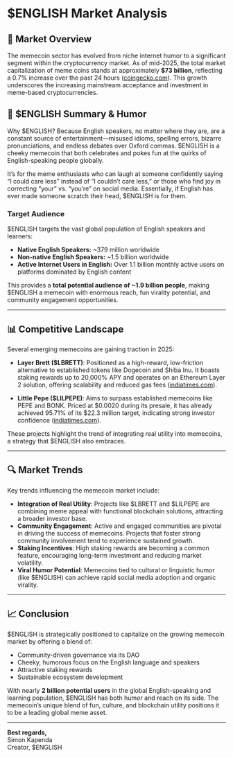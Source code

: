 # $ENGLISH Market Analysis

## 🚀 Market Overview

The memecoin sector has evolved from niche internet humor to a significant segment within the cryptocurrency market. As of mid-2025, the total market capitalization of meme coins stands at approximately **$73 billion**, reflecting a 0.7% increase over the past 24 hours ([coingecko.com](https://www.coingecko.com/en/categories/meme-token?utm_source=chatgpt.com)). This growth underscores the increasing mainstream acceptance and investment in meme-based cryptocurrencies.

## 🧠 $ENGLISH Summary & Humor

Why $ENGLISH? Because English speakers, no matter where they are, are a constant source of entertainment—misused idioms, spelling errors, bizarre pronunciations, and endless debates over Oxford commas. $ENGLISH is a cheeky memecoin that both celebrates and pokes fun at the quirks of English-speaking people globally.

It’s for the meme enthusiasts who can laugh at someone confidently saying “I could care less” instead of “I couldn’t care less,” or those who find joy in correcting “your” vs. “you’re” on social media. Essentially, if English has ever made someone scratch their head, $ENGLISH is for them.

### Target Audience

$ENGLISH targets the vast global population of English speakers and learners:

- **Native English Speakers:** ~379 million worldwide  
- **Non-native English Speakers:** ~1.5 billion worldwide  
- **Active Internet Users in English:** Over 1.1 billion monthly active users on platforms dominated by English content  

This provides a **total potential audience of ~1.9 billion people**, making $ENGLISH a memecoin with enormous reach, fun virality potential, and community engagement opportunities.

---

## 📊 Competitive Landscape

Several emerging memecoins are gaining traction in 2025:

- **Layer Brett ($LBRETT)**: Positioned as a high-reward, low-friction alternative to established tokens like Dogecoin and Shiba Inu. It boasts staking rewards up to 20,000% APY and operates on an Ethereum Layer 2 solution, offering scalability and reduced gas fees ([indiatimes.com](https://indiatimes.com/partner/best-crypto-presale-2025-analysts-havent-seen-hype-like-this-since-pepe-is-this-the-next-shib-668170.html?utm_source=chatgpt.com)).

- **Little Pepe ($LILPEPE)**: Aims to surpass established memecoins like PEPE and BONK. Priced at $0.0020 during its presale, it has already achieved 95.71% of its $22.3 million target, indicating strong investor confidence ([indiatimes.com](https://indiatimes.com/partner/under-0-point-005-dollar-and-soaring-this-meme-coin-is-the-new-retail-favorite-over-pepe-coin-pepe-and-bonk-bonk-667864.html?utm_source=chatgpt.com)).

These projects highlight the trend of integrating real utility into memecoins, a strategy that $ENGLISH also embraces.

---

## 🔍 Market Trends

Key trends influencing the memecoin market include:

- **Integration of Real Utility**: Projects like $LBRETT and $LILPEPE are combining meme appeal with functional blockchain solutions, attracting a broader investor base.  
- **Community Engagement**: Active and engaged communities are pivotal in driving the success of memecoins. Projects that foster strong community involvement tend to experience sustained growth.  
- **Staking Incentives**: High staking rewards are becoming a common feature, encouraging long-term investment and reducing market volatility.  
- **Viral Humor Potential**: Memecoins tied to cultural or linguistic humor (like $ENGLISH) can achieve rapid social media adoption and organic virality.

---

## 📈 Conclusion

$ENGLISH is strategically positioned to capitalize on the growing memecoin market by offering a blend of:

- Community-driven governance via its DAO  
- Cheeky, humorous focus on the English language and speakers  
- Attractive staking rewards  
- Sustainable ecosystem development  

With nearly **2 billion potential users** in the global English-speaking and learning population, $ENGLISH has both humor and reach on its side. The memecoin’s unique blend of fun, culture, and blockchain utility positions it to be a leading global meme asset.

---

**Best regards,**  
Simon Kapenda  
Creator, $ENGLISH
